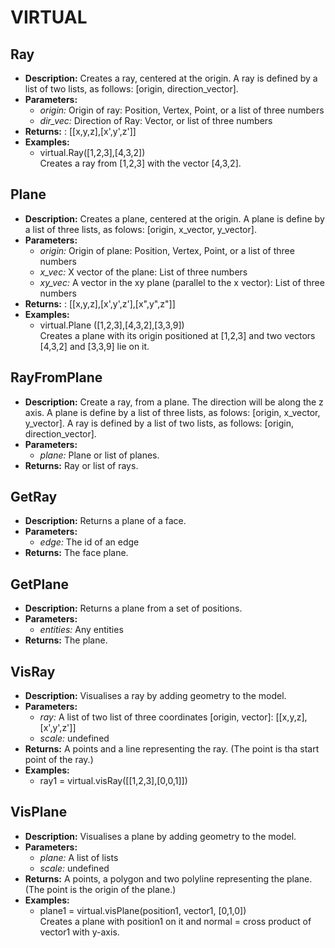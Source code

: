 # VIRTUAL    

## Ray  
* **Description:** Creates a ray, centered at the origin.
A ray is defined by a list of two lists, as follows: [origin, direction_vector].  
* **Parameters:**  
  * *origin:* Origin of ray: Position, Vertex, Point, or a list of three numbers  
  * *dir_vec:* Direction of Ray: Vector, or list of three numbers  
* **Returns:** : [[x,y,z],[x',y',z']]  
* **Examples:**  
  * virtual.Ray([1,2,3],[4,3,2])  
    Creates a ray from [1,2,3] with the vector [4,3,2].

  
  
## Plane  
* **Description:** Creates a plane, centered at the origin.
A plane is define by a list of three lists, as folows: [origin, x_vector, y_vector].  
* **Parameters:**  
  * *origin:* Origin of plane: Position, Vertex, Point, or a list of three numbers  
  * *x_vec:* X vector of the plane: List of three numbers  
  * *xy_vec:* A vector in the xy plane (parallel to the x vector): List of three numbers  
* **Returns:** : [[x,y,z],[x',y',z'],[x",y",z"]]  
* **Examples:**  
  * virtual.Plane ([1,2,3],[4,3,2],[3,3,9])  
    Creates a plane with its origin positioned at [1,2,3] and two vectors [4,3,2] and [3,3,9] lie on it.
  
  
## RayFromPlane  
* **Description:** Create a ray, from a plane.
The direction will be along the z axis.
A plane is define by a list of three lists, as folows: [origin, x_vector, y_vector].
A ray is defined by a list of two lists, as follows: [origin, direction_vector].  
* **Parameters:**  
  * *plane:* Plane or list of planes.  
* **Returns:** Ray or list of rays.  
  
## GetRay  
* **Description:** Returns a plane of a face.  
* **Parameters:**  
  * *edge:* The id of an edge  
* **Returns:** The face plane.  
  
## GetPlane  
* **Description:** Returns a plane from a set of positions.  
* **Parameters:**  
  * *entities:* Any entities  
* **Returns:** The plane.  
  
## VisRay  
* **Description:** Visualises a ray by adding geometry to the model.  
* **Parameters:**  
  * *ray:* A list of two list of three coordinates [origin, vector]: [[x,y,z],[x',y',z']]  
  * *scale:* undefined  
* **Returns:** A points and a line representing the ray. (The point is tha start point of the ray.)  
* **Examples:**  
  * ray1 = virtual.visRay([[1,2,3],[0,0,1]])
  
  
## VisPlane  
* **Description:** Visualises a plane by adding geometry to the model.  
* **Parameters:**  
  * *plane:* A list of lists  
  * *scale:* undefined  
* **Returns:** A points, a polygon and two polyline representing the plane. (The point is the origin of the plane.)  
* **Examples:**  
  * plane1 = virtual.visPlane(position1, vector1, [0,1,0])  
    Creates a plane with position1 on it and normal = cross product of vector1 with y-axis.
  
  
